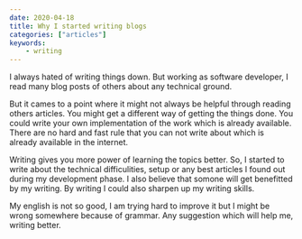 ```yaml
---
date: 2020-04-18
title: Why I started writing blogs 
categories: ["articles"]
keywords:
    - writing
---
```


I always hated of writing things down. But working as software developer, I read many blog posts of others about any technical ground. 

But it cames to a point where it might not always be helpful through reading others articles. You might get a different way of getting the things done. You could write your own implementation of the work which is already available. There are no hard and fast rule that you can not write about which is already available in the internet.

<!--more-->

Writing gives you more power of learning the topics better. So, I started to write about the technical difficulities, setup or any best articles I found out during my development phase. I also believe that somone will get benefitted by my writing. By writing I could also sharpen up my writing skills. 

My english is not so good, I am trying hard to improve it but I might be wrong somewhere because of grammar. Any suggestion which will help me, writing better.